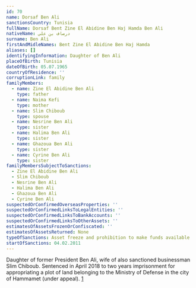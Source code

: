 ```yaml
---
id: 70
name: Dorsaf Ben Ali
sanctionsCountry: Tunisia
fullName: Dorsaf Bent Zine El Abidine Ben Haj Hamda Ben Ali
nativeName: درصاف بن علي
surname: Ben Ali
firstAndMidleNames: Bent Zine El Abidine Ben Haj Hamda
aliases: []
identifyingInformation: Daughter of Ben Ali
placeOfBirth: Tunisia
dateOfBirth: 05.07.1965
countryOfResidence: ''
corruptionLink: family
familyMembers:
  - name: Zine El Abidine Ben Ali
    type: father
  - name: Naima Kefi
    type: mother
  - name: Slim Chiboub
    type: spouse
  - name: Nesrine Ben Ali
    type: sister
  - name: Halima Ben Ali
    type: sister
  - name: Ghazoua Ben Ali
    type: sister
  - name: Cyrine Ben Ali
    type: sister
familyMembersSubjectToSanctions:
  - Zine El Abidine Ben Ali
  - Slim Chiboub
  - Nesrine Ben Ali
  - Halima Ben Ali
  - Ghazoua Ben Ali
  - Cyrine Ben Ali
suspectedOrConfirmedOverseasProperties: ''
suspectedOrConfirmedLinksToLegalEntities: ''
suspectedOrConfirmedLinksToBankAccounts: ''
suspectedOrConfirmedLinksToOtherAssets: ''
estimatesOfAssetsFrozenOrConfiscated: ''
estimatesOfAssetsReturned: None
typeOfSanctions: Asset freeze and prohibition to make funds available
startOfSanctions: 04.02.2011
---
```

Daughter of former President Ben Ali, wife of also sanctioned businessman Slim 
Chiboub. Sentenced in April 2018 to two years imprisonment for appropriating a 
plot of land belonging to the Ministry of Defense in the city of Hammamet (under 
appeal). 
[1](https://directinfo.webmanagercenter.com/2018/04/18/tunisie-le-tribunal-militaire-ordonne-lemprisonnement-de-dorsaf-ben-ali-chiboub/)
